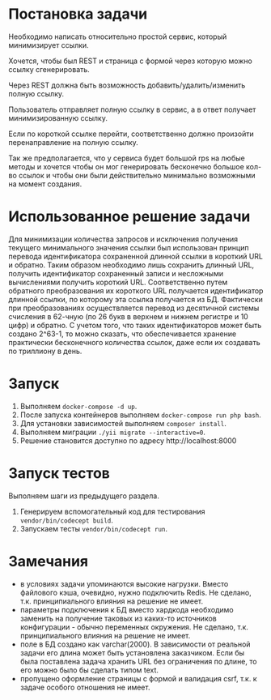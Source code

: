 # Постановка задачи

Необходимо написать относительно простой сервис, который минимизирует ссылки.

Хочется, чтобы был REST и страница с формой через которую можно ссылку сгенерировать.

Через REST должна быть возможность добавить/удалить/изменить полную ссылку.

Пользователь отправляет полную ссылку в сервис, а в ответ получает минимизированную ссылку.

Если по короткой ссылке перейти, соответственно должно произойти перенаправление на полную ссылку.

Так же предполагается, что у сервиса будет большой rps на любые методы и хочется чтобы он мог генерировать бесконечно
 большое кол-во ссылок и чтобы они были действительно минимально возможными на момент создания.

# Использованное решение задачи
Для минимизации количества запросов и исключения получения текущего минимального значения ссылки был использован принцип
перевода идентификатора сохраненной длинной ссылки в короткий URL и обратно. Таким образом
необходимо лишь сохранить длинный URL, получить идентификатор сохраненный записи и несложными вычислениями получить
короткий URL. Соответственно путем обратного преобразования их короткого URL получается идентификатор длинной ссылки,
по которому эта ссылка получается из БД. Фактически при преобразованиях осуществляется перевод из
десятичной системы счисления в 62-чную (по 26 букв в верхнем и нижнем регистре и 10 цифр) и обратно.
С учетом того, что таких идентификаторов может быть создано 2^63-1, то можно сказать, что обеспечивается хранение
практически бесконечного количества ссылок, даже если их создавать по триллиону в день.

# Запуск
1. Выполняем `docker-compose -d up`.
1. После запуска контейнеров выполняем `docker-compose run php bash`.
1. Для установки зависимостей выполняем `composer install`.
1. Выполняем миграции `./yii migrate --interactive=0`.
1. Решение становится доступно по адресу http://localhost:8000

# Запуск тестов
Выполняем шаги из предыдущего раздела.
1. Генерируем вспомогательный код для тестирования `vendor/bin/codecept build`.
1. Запускаем тесты `vendor/bin/codecept run`. 

# Замечания
- в условиях задачи упоминаются высокие нагрузки. Вместо файлового кэша, очевидно, нужно подключить Redis.
 Не сделано, т.к. принципиального влияния на решение не имеет.
- параметры подключения к БД вместо хардкода необходимо заменить на получение таковых из каких-то источников
 конфигурации - обычно переменных окружения. Не сделано, т.к. принципиального влияния на решение не имеет.
- поле в БД создано как varchar(2000). В зависимости от реальной задачи его длина может быть установлена
 заказчиком. Если бы была поставлена задача хранить URL без ограничения по длине, то его можно было бы сделать
 типом text.
- пропущено оформление страницы с формой и валидация csrf, т.к. к задаче особого отношения не имеет.
